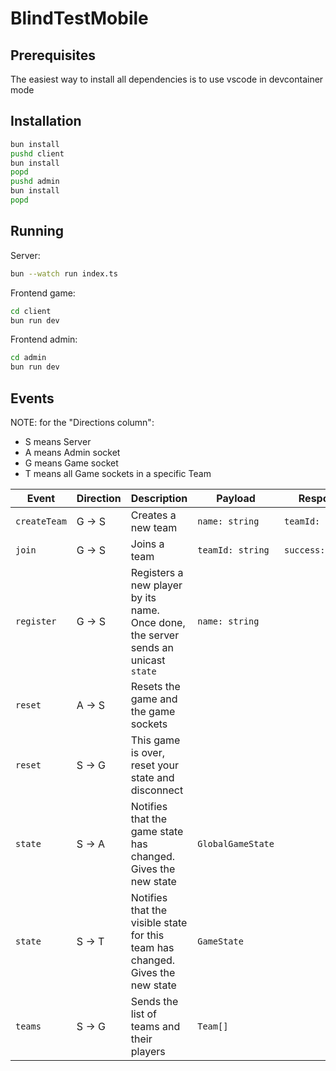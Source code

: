 # BlindTestMobile

## Prerequisites

The easiest way to install all dependencies is to use vscode in devcontainer mode

## Installation

```bash
bun install
pushd client
bun install
popd
pushd admin
bun install
popd
```

## Running

Server:

```bash
bun --watch run index.ts
```

Frontend game:

```bash
cd client
bun run dev
```

Frontend admin:

```bash
cd admin
bun run dev
```

## Events

NOTE: for the "Directions column":

- S means Server
- A means Admin socket
- G means Game socket
- T means all Game sockets in a specific Team

| Event        | Direction | Description                                                                        | Payload           | Response          |
| ------------ | --------- | ---------------------------------------------------------------------------------- | ----------------- | ----------------- |
| `createTeam` | G -> S    | Creates a new team                                                                 | `name: string`    | `teamId: string`  |
| `join`       | G -> S    | Joins a team                                                                       | `teamId: string`  | `success:boolean` |
| `register`   | G -> S    | Registers a new player by its name. Once done, the server sends an unicast `state` | `name: string`    |                   |
| `reset`      | A -> S    | Resets the game and the game sockets                                               |                   |                   |
| `reset`      | S -> G    | This game is over, reset your state and disconnect                                 |                   |                   |
| `state`      | S -> A    | Notifies that the game state has changed. Gives the new state                      | `GlobalGameState` |                   |
| `state`      | S -> T    | Notifies that the visible state for this team has changed. Gives the new state     | `GameState`       |                   |
| `teams`      | S -> G    | Sends the list of teams and their players                                          | `Team[]`          |                   |
